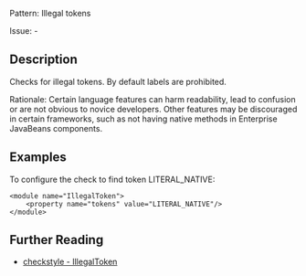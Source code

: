 Pattern: Illegal tokens

Issue: -

## Description

Checks for illegal tokens. By default labels are prohibited. 

Rationale: Certain language features can harm readability, lead to confusion or are not obvious to novice developers. Other features may be discouraged in certain frameworks, such as not having native methods in Enterprise JavaBeans components. 

## Examples

To configure the check to find token LITERAL_NATIVE: 
    
    
    <module name="IllegalToken">
        <property name="tokens" value="LITERAL_NATIVE"/>
    </module>

## Further Reading

* [checkstyle - IllegalToken](http://checkstyle.sourceforge.net/config_coding.html#IllegalToken)